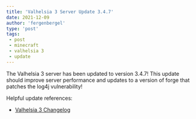 ```yaml
---
title: 'Valhelsia 3 Server Update 3.4.7'
date: 2021-12-09
author: 'fergenbergel'
type: 'post'
tags: 
 - post
 - minecraft
 - valhelsia 3
 - update
---
```


The Valhelsia 3 server has been updated to version 3.4.7! This update should improve server performance and updates to a version of forge that patches the log4j vulnerability!

Helpful update references:
- [Valhelsia 3 Changelog][1]

[1]: <https://wiki.valhelsia.net/modpacks/valhelsia-3/changelog> "Valhelsia 3 Changelog"
